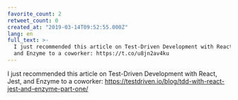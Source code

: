 ```yaml
---
favorite_count: 2
retweet_count: 0
created_at: "2019-03-14T09:52:55.000Z"
lang: en
full_text: >-
  I just recommended this article on Test-Driven Development with React, Jest,
  and Enzyme to a coworker: https://t.co/u8jn2av4ku
---
```


I just recommended this article on Test-Driven Development with React, Jest, and
Enzyme to a coworker:
<https://testdriven.io/blog/tdd-with-react-jest-and-enzyme-part-one/>
